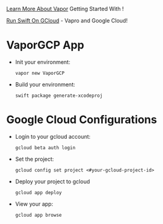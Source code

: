 [Learn More About Vapor](http://beta.docs.vapor.codes/getting-started/hello-world/) Getting Started With !

[Run Swift On GCloud](https://cloud.google.com/community/tutorials/run-swift-vapor-on-google-cloud?authuser=1) - Vapro and Google Cloud!

# VaporGCP App

- Init your environment:
    ```
    vapor new VaporGCP
    ```


- Build your environment:
    ```
    swift package generate-xcodeproj
    ```


# Google Cloud Configurations

- Login to your gcloud account:
    ```
    gcloud beta auth login
    ```

- Set the project:

    ```
    gcloud config set project <#your-gcloud-project-id>
    ```


- Deploy your project to gcloud

    ```
    gcloud app deploy
    ```


- View your app:

    ```
    gcloud app browse
    ```



